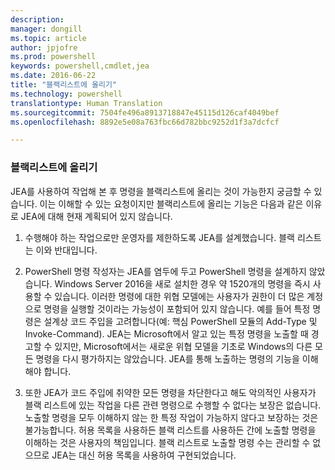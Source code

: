 ```yaml
---
description: 
manager: dongill
ms.topic: article
author: jpjofre
ms.prod: powershell
keywords: powershell,cmdlet,jea
ms.date: 2016-06-22
title: "블랙리스트에 올리기"
ms.technology: powershell
translationtype: Human Translation
ms.sourcegitcommit: 7504fe496a8913718847e45115d126caf4049bef
ms.openlocfilehash: 8892e5e08a763fbc66d782bbc9252d1f3a7dcfcf

---
```


### 블랙리스트에 올리기
JEA를 사용하여 작업해 본 후 명령을 블랙리스트에 올리는 것이 가능한지 궁금할 수 있습니다.
이는 이해할 수 있는 요청이지만 블랙리스트에 올리는 기능은 다음과 같은 이유로 JEA에 대해 현재 계획되어 있지 않습니다.

1.  수행해야 하는 작업으로만 운영자를 제한하도록 JEA를 설계했습니다.
블랙 리스트는 이와 반대입니다.

2.  PowerShell 명령 작성자는 JEA를 염두에 두고 PowerShell 명령을 설계하지 않았습니다.
Windows Server 2016을 새로 설치한 경우 약 1520개의 명령을 즉시 사용할 수 있습니다.
이러한 명령에 대한 위협 모델에는 사용자가 권한이 더 많은 계정으로 명령을 실행할 것이라는 가능성이 포함되어 있지 않습니다.
예를 들어 특정 명령은 설계상 코드 주입을 고려합니다(예: 핵심 PowerShell 모듈의 Add-Type 및 Invoke-Command).
JEA는 Microsoft에서 알고 있는 특정 명령을 노출할 때 경고할 수 있지만, Microsoft에서는 새로운 위협 모델을 기초로 Windows의 다른 모든 명령을 다시 평가하지는 않았습니다.
JEA를 통해 노출하는 명령의 기능을 이해해야 합니다.  

3.  또한 JEA가 코드 주입에 취약한 모든 명령을 차단한다고 해도 악의적인 사용자가 블랙 리스트에 있는 작업을 다른 관련 명령으로 수행할 수 없다는 보장은 없습니다.
노출할 명령을 모두 이해하지 않는 한 특정 작업이 가능하지 않다고 보장하는 것은 불가능합니다.
허용 목록을 사용하든 블랙 리스트를 사용하든 간에 노출할 명령을 이해하는 것은 사용자의 책임입니다.
블랙 리스트로 노출할 명령 수는 관리할 수 없으므로 JEA는 대신 허용 목록을 사용하여 구현되었습니다.




<!--HONumber=Jul16_HO1-->


